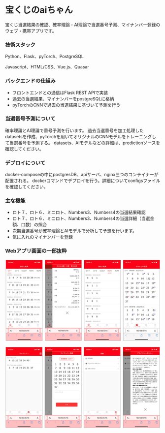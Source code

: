# 宝くじのaiちゃん
宝くじ当選結果の確認、確率理論・AI理論で当選番号予測、マイナンバー登録のウェブ・携帯アプリです。


### 技術スタック
Python、Flask、pyTorch、PostgreSQL

Javascript、HTML/CSS、Vue.js、Quasar

### バックエンドの仕組み
 - フロントエンドとの通信はFlask REST APIで実装
 - 過去の当選結果、マイナンバーをpostgreSQLに格納
 - pyTorchのCNNで過去の当選結果に基づいて予測を行う

### 当選番号予測について
確率理論とAI理論で番号予測を行います。
過去当選番号を加工処理したdatasetsを作成、pyTorchを用いてオリジナルのCNNモデルをトレーニングして当選番号を予測する。
datasets、AIモデルなどの詳細は、predictionソースを確認してください。

### デプロイについて
docker-composeの中にpostgresDB、apiサーバ、nginx三つのコンテイナーが配置される。
dockerコマンドでデプロイを行う。詳細についてconfigsファイルを確認してください。

### 主な機能
 - ロト７、ロト６、ミニロト、Numbers3、Numbers4の当選結果確認
 - ロト７、ロト６、ミニロト、Numbers3、Numbers4の当選詳細（当選金額、口数）の照合
 - 次期当選番号が確率理論とAIモデルで分析して予想を行います。
 - 気に入れのマイナンバーを登録

### Webアプリ画面の一部抜粋
![](manual/1-4.jpg)

![](manual/5-8.jpg)